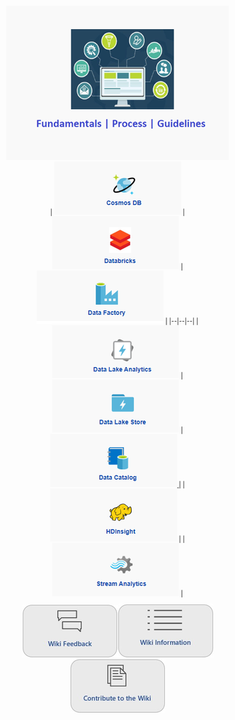 <center>

[![fundamentals_v2.png](/.attachments/fundamentals_v2-2aa2b1a2-2666-41cf-826b-1d82b8f5742b.png)](/Big-Data/Getting-Started/Onboarding-Overview) 
| [![cosmons-edited.png](/.attachments/cosmons-edited-d23f61a1-cd52-4c42-8937-cd3a689507cd.png)](https://aka.ms/cosmosdbwiki) | [![DataBricksEdited.png](/.attachments/DataBricksEdited-ac0c8f91-8858-4f22-bd75-4c0e327acb2f.png)](https://aka.ms/databrickswiki) |[![DataFactoryEdited.png](/.attachments/DataFactoryEdited-c52d6281-a8df-480f-a3f6-d1d297adc264.png)](https://dev.azure.com/Supportability/Big%20Data/_wiki/wikis/Big-Data.wiki?pagePath=%2FBig%20Data%2FTechnical%20Troubleshooting%2FAzure%20Outages%20%26%20Service%20Impacting%20Events%2FPOD%20%252D%20Data%20Movement%2FData%20Factory%20%7C%20Azure%20Data%20Factory%20%7C%20ADF&pageId=143904&wikiVersion=GBwikiMaster)  |
|--|--|--|
| [![DataLakeAnalyticsEdited.png](/.attachments/DataLakeAnalyticsEdited-a3ad43de-353f-43cc-bf50-7107957a9c2f.png)](https://dev.azure.com/Supportability/Big%20Data/_wiki/wikis/Big-Data.wiki?_a=edit&pagePath=%2FData%20Lake%20Analytics&pageId=212872&wikiVersion=GBwikiMaster) | [![DataLakeStoreEdited.png](/.attachments/DataLakeStoreEdited-77e372a0-2b96-42e3-b470-87b62e43ea6b.png)](https://dev.azure.com/Supportability/Big%20Data/_wiki/wikis/Big-Data.wiki?pagePath=%2FBig%20Data%2FTechnical%20Troubleshooting%2FAzure%20Outages%20%26%20Service%20Impacting%20Events%2FPOD%20%252D%20Data%20Movement%2FData%20Lake%20Store&pageId=212873&wikiVersion=GBwikiMaster) | [![DataCatalogEdited.png](/.attachments/DataCatalogEdited-09db92ea-dbda-4ddd-8b62-8bc9c6d638ee.png) ](https://dev.azure.com/Supportability/Big%20Data/_wiki/wikis/Big-Data.wiki?pagePath=%2FData%20Movement%20POD%2FData%20Catalog&pageId=143907&wikiVersion=GBwikiMaster) |
| [![HDInsight2.png](/.attachments/HDInsight2-98c3321e-2b7e-4b42-a704-a106ad0069f8.png)](https://aka.ms/hdicsswiki)  | | [![StreamAnalyticsEdited.png](/.attachments/StreamAnalyticsEdited-36af0a57-7249-4326-9563-83923294d503.png)](https://dev.azure.com/Supportability/Big%20Data/_wiki/wikis/Big-Data.wiki?pagePath=%2FBig%20Data%2FTechnical%20Troubleshooting%2FAzure%20Outages%20%26%20Service%20Impacting%20Events%2FPOD%20%252D%20Data%20Movement%2FStream%20Analytics&pageId=143905&wikiVersion=GBwikiMaster) |


[![Wiki Feedback Button Smaller.jpg](/.attachments/Wiki%20Feedback%20Button%20Smaller-4fa394b2-fffd-4e4e-9601-0e1447d44fe9.jpg)](https://teams.microsoft.com/l/channel/19%3a5485372086bc4848b6cb913d975dc904%40thread.skype/Big%2520Data%2520Wiki%2520Feedback?groupId=d6c5d9c8-f14e-4cb6-a79a-1874c3b84cb6&tenantId=72f988bf-86f1-41af-91ab-2d7cd011db47)[![Wiki Information Button.jpg](/.attachments/Wiki%20Information%20Button-3c06e484-1fa5-4d96-8c5b-ecf191609827.jpg)](https://dev.azure.com/Supportability/Big%20Data/_wiki/wikis/Big-Data.wiki/278588/Wiki-Information-Contribution)[![Wiki Contribution Button Smaller.jpg](/.attachments/Wiki%20Contribution%20Button%20Smaller-4c6aa8b9-c74c-4b0c-bfde-0b99efd68036.jpg)](https://dev.azure.com/Supportability/Big%20Data/_workitems/recentlyupdated/)

</center>

              

